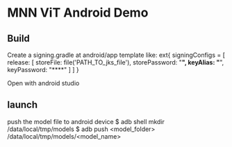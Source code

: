 # MNN ViT Android Demo

## Build 
Create a signing.gradle at android/app 
template like: 
ext{
    signingConfigs = [
        release: [
            storeFile: file('PATH_TO_jks_file'),
            storePassword: "****",
            keyAlias: "****",
            keyPassword: "****"
        ]
    ]
}

Open with android studio

## launch 
push the model file to android device 
$ adb shell mkdir /data/local/tmp/models
$ adb push <model_folder> /data/local/tmp/models/<model_name>